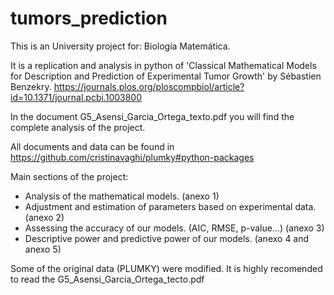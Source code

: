 # tumors_prediction
This is an University project for: Biología Matemática. 

It is a replication and analysis in python of 'Classical Mathematical Models for Description and Prediction of Experimental Tumor Growth' by Sébastien Benzekry. 
https://journals.plos.org/ploscompbiol/article?id=10.1371/journal.pcbi.1003800

In the document G5_Asensi_Garcia_Ortega_texto.pdf you will find the complete analysis of the project. 

All documents and data can be found in https://github.com/cristinavaghi/plumky#python-packages

Main sections of the project: 
- Analysis of the mathematical models. (anexo 1)
- Adjustment and estimation of parameters based on experimental data. (anexo 2)
- Assessing the accuracy of our models. (AIC, RMSE, p-value...) (anexo 3)
- Descriptive power and predictive power of our models.  (anexo 4 and anexo 5)

Some of the original data (PLUMKY) were modified. It is highly recomended to read the G5_Asensi_Garcia_Ortega_tecto.pdf

